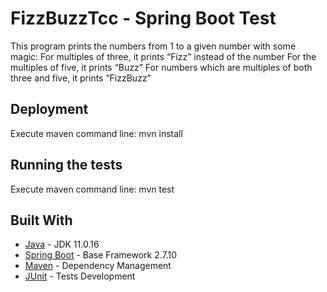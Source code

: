 # FizzBuzzTcc - Spring Boot Test

This program prints the numbers from 1 to a given number with some magic:
For multiples of three, it prints “Fizz” instead of the number
For the multiples of five, it prints “Buzz”
For numbers which are multiples of both three and five, it prints “FizzBuzz”

## Deployment

Execute maven command line: mvn install

## Running the tests

Execute maven command line: mvn test

## Built With
* [Java](https://www.oracle.com/java/technologies/downloads/#java11) - JDK 11.0.16
* [Spring Boot](https://spring.io/blog/2019/04/04/spring-boot-2-1-4-released) - Base Framework 2.7.10 
* [Maven](https://maven.apache.org/) - Dependency Management
* [JUnit](https://junit.org/junit4/) - Tests Development
